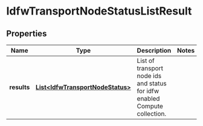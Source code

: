 # IdfwTransportNodeStatusListResult

## Properties
Name | Type | Description | Notes
------------ | ------------- | ------------- | -------------
**results** | [**List&lt;IdfwTransportNodeStatus&gt;**](IdfwTransportNodeStatus.md) | List of transport node ids and  status for idfw enabled Compute collection.  | 
